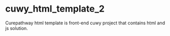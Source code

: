 cuwy_html_template_2
====================

Curepathway html template is front-end cuwy project that contains html and js solution.
